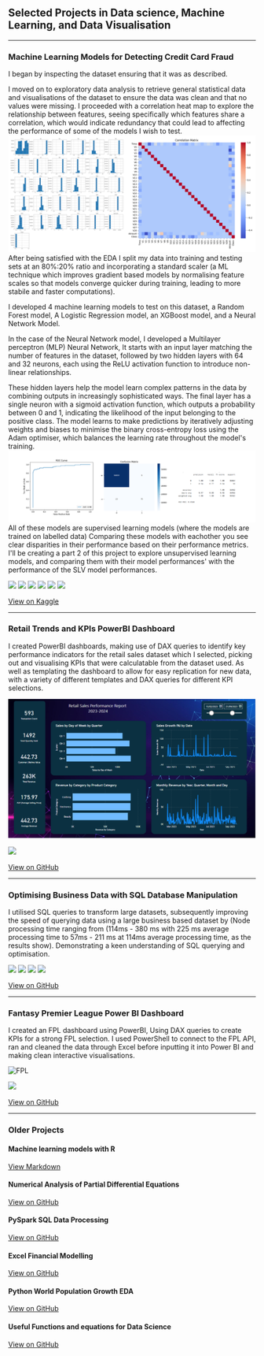 ## Selected Projects in Data science, Machine Learning, and Data Visualisation
---
### Machine Learning Models for Detecting Credit Card Fraud
I began by inspecting the dataset ensuring that it was as described.

I moved on to exploratory data analysis to retrieve general statistical data and visualisations of the dataset to ensure the data was clean and that no values were missing. I proceeded with a correlation heat map to explore the relationship between features, seeing specifically which features share a correlation, which would indicate redundancy that could lead to affecting the performance of some of the models I wish to test.
![Graphs](assets/images/Graphs.png)
After being satisfied with the EDA I split my data into training and testing sets at an 80%:20% ratio and incorporating a standard scaler (a ML technique which improves gradient based models by normalising feature scales so that models converge quicker during training, leading to more stabile and faster computations).  

I developed 4 machine learning models to test on this dataset, a Random Forest model, A Logistic Regression model, an XGBoost model, and a Neural Network Model.

In the case of the Neural Network model, I developed a Multilayer perceptron (MLP) Neural Network, It starts with an input layer matching the number of features in the dataset, followed by two hidden layers with 64 and 32 neurons, each using the ReLU activation function to introduce non-linear relationships. 

These hidden layers help the model learn complex patterns in the data by combining outputs in increasingly sophisticated ways. The final layer has a single neuron with a sigmoid activation function, which outputs a probability between 0 and 1, indicating the likelihood of the input belonging to the positive class. The model learns to make predictions by iteratively adjusting weights and biases to minimise the binary cross-entropy loss using the Adam optimiser, which balances the learning rate throughout the model's training.
![NNresult](assets/images/NNresult.png)
All of these models are supervised learning models (where the models are trained on labelled data) Comparing these models with eachother you see clear disparities in their performance based on their performance metrics. 
I'll be creating a part 2 of this project to explore unsupervised learning models, and comparing them with their model performances' with the performance of the SLV model performances.

[![](https://img.shields.io/badge/python-3670A0?style=for-the-badge&logo=python&logoColor=ffdd54)](#)
[![](https://img.shields.io/badge/Keras-%23D00000.svg?style=for-the-badge&logo=Keras&logoColor=white)](#)
[![](https://img.shields.io/badge/Matplotlib-%23ffffff.svg?style=for-the-badge&logo=Matplotlib&logoColor=black)](#)
[![](https://img.shields.io/badge/numpy-%23013243.svg?style=for-the-badge&logo=numpy&logoColor=white)](#)
[![](https://img.shields.io/badge/scikit--learn-%23F7931E.svg?style=for-the-badge&logo=scikit-learn&logoColor=white)](#)
[![](https://img.shields.io/badge/jupyter-%23FA0F00.svg?style=for-the-badge&logo=jupyter&logoColor=white)](#)

[View on Kaggle](https://www.kaggle.com/code/tom1123/machine-learning-models-to-detect-fraud)

---
### Retail Trends and KPIs PowerBI Dashboard

I created PowerBI dashboards, making use of DAX queries to identify key performance indicators for the retail sales dataset which I selected, picking out and visualising KPIs that were calculatable from the dataset used. As well as templating the dashboard to allow for easy replication for new data, with a variety of different templates and DAX queries for different KPI selections.

![Dashboard](assets/images/dashboard.png)

[![](https://img.shields.io/badge/power_bi-F2C811?style=for-the-badge&logo=powerbi&logoColor=black)](#)

[View on GitHub](https://github.com/GHtjm/Retail-Sales-PowerBI)

---
### Optimising Business Data with SQL Database Manipulation
I utilised SQL queries to transform large datasets, subsequently improving the speed of querying data using a large business based dataset by (Node processing time ranging from (114ms - 380 ms with 225 ms average processing time to 57ms - 211 ms at 114ms average processing time, as the results show). Demonstrating a keen understanding of SQL querying and optimisation.

[![](https://img.shields.io/badge/mysql-4479A1.svg?style=for-the-badge&logo=mysql&logoColor=white)](#)
[![](https://img.shields.io/badge/postgres-%23316192.svg?style=for-the-badge&logo=postgresql&logoColor=white)](#)
[![](https://img.shields.io/badge/sqlite-%2307405e.svg?style=for-the-badge&logo=sqlite&logoColor=white)](#)
[![](https://img.shields.io/badge/Microsoft_Excel-217346?style=for-the-badge&logo=microsoft-excel&logoColor=white)](#)

[View on GitHub](https://github.com/GHtjm/Optimising-Business-Data-with-SQL-Database-Manipulation)

---
### Fantasy Premier League Power BI Dashboard

I created an FPL dashboard using PowerBI, Using DAX queries to create KPIs for a strong FPL selection. I used PowerShell to connect to the FPL API, ran and cleaned the data through Excel before inputting it into Power BI and making clean interactive visualisations.

![FPL](assets/images/FPL1.png)

[![](https://img.shields.io/badge/power_bi-F2C811?style=for-the-badge&logo=powerbi&logoColor=black)](#)

[View on GitHub](https://github.com/GHtjm/FPL-Dashboard)

---
### Older Projects
#### Machine learning models with R
[View Markdown](https://github.com/GHtjm/GHtjm.github.io/assets/docs/creditcardfraudknit.html)

#### Numerical Analysis of Partial Differential Equations
[View on GitHub](https://github.com/GHtjm/PDEs)

#### PySpark SQL Data Processing
[View on GitHub](https://github.com/GHtjm/data-processing)

#### Excel Financial Modelling
[View on GitHub](https://github.com/GHtjm/Financial-Modelling-Excel)

#### Python World Population Growth EDA
[View on GitHub](https://github.com/GHtjm/World-population-growth-EDA)

#### Useful Functions and equations for Data Science
[View on GitHub](https://github.com/GHtjm/learning)
